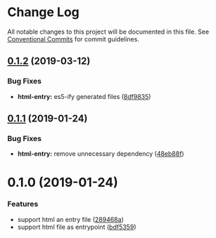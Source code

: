 # Change Log

All notable changes to this project will be documented in this file.
See [Conventional Commits](https://conventionalcommits.org) for commit guidelines.

## [0.1.2](https://github.com/egoist/poi/compare/@poi/plugin-html-entry@0.1.1...@poi/plugin-html-entry@0.1.2) (2019-03-12)

### Bug Fixes

- **html-entry:** es5-ify generated files ([8df9835](https://github.com/egoist/poi/commit/8df9835))

## [0.1.1](https://github.com/egoist/poi/compare/@poi/plugin-html-entry@0.1.0...@poi/plugin-html-entry@0.1.1) (2019-01-24)

### Bug Fixes

- **html-entry:** remove unnecessary dependency ([48eb88f](https://github.com/egoist/poi/commit/48eb88f))

# 0.1.0 (2019-01-24)

### Features

- support html an entry file ([289468a](https://github.com/egoist/poi/commit/289468a))
- support html file as entrypoint ([bdf5359](https://github.com/egoist/poi/commit/bdf5359))
